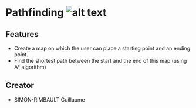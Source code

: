 # Pathfinding ![alt text](http://icons.iconarchive.com/icons/paomedia/small-n-flat/32/compass-icon.png "Pathfinding App Icon")

Features
--------
* Create a map on which the user can place a starting point and an ending point.
* Find the shortest path between the start and the end of this map (using A* algorithm)


Creator
-------
* SIMON-RIMBAULT Guillaume